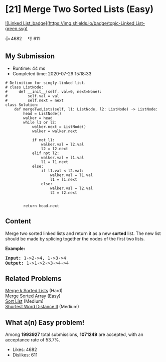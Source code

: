 # [21] Merge Two Sorted Lists (Easy)

[![Linked List_badge](https://img.shields.io/badge/topic-Linked List-green.svg)](https://leetcode.com/problems/merge-two-sorted-lists/) 

:+1: 4682 &nbsp; &nbsp; :thumbsdown: 611

## My Submission

- Runtime: 44 ms
- Completed time: 2020-07-29 15:18:33

```python3
# Definition for singly-linked list.
# class ListNode:
#     def __init__(self, val=0, next=None):
#         self.val = val
#         self.next = next
class Solution:
    def mergeTwoLists(self, l1: ListNode, l2: ListNode) -> ListNode:
        head = ListNode()
        walker = head
        while l1 or l2:
            walker.next = ListNode()
            walker = walker.next
            
            if not l1:
                walker.val = l2.val
                l2 = l2.next
            elif not l2:
                walker.val = l1.val
                l1 = l1.next
            else:
                if l1.val < l2.val:
                    walker.val = l1.val
                    l1 = l1.next
                else:
                    walker.val = l2.val
                    l2 = l2.next
            
            
        return head.next
```

## Content
<p>Merge two sorted linked lists and return it as a new <strong>sorted</strong> list. The new list should be made by splicing together the nodes of the first two lists.</p>

<p><b>Example:</b></p>

<pre>
<b>Input:</b> 1-&gt;2-&gt;4, 1-&gt;3-&gt;4
<b>Output:</b> 1-&gt;1-&gt;2-&gt;3-&gt;4-&gt;4
</pre>


## Related Problems
[Merge k Sorted Lists](https://leetcode.com/problems/merge-k-sorted-lists/) (Hard) <br>
[Merge Sorted Array](https://leetcode.com/problems/merge-sorted-array/) (Easy) <br>
[Sort List](https://leetcode.com/problems/sort-list/) (Medium) <br>
[Shortest Word Distance II](https://leetcode.com/problems/shortest-word-distance-ii/) (Medium) <br>

## What a(n) Easy problem!
Among **1993927** total submissions, **1071249** are accepted, with an acceptance rate of 53.7%. <br>

- Likes: 4682
- Dislikes: 611

